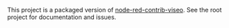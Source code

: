 This project is a packaged version of [node-red-contrib-viseo](https://github.com/NGRP/node-red-contrib-viseo).
See the root project for documentation and issues.
